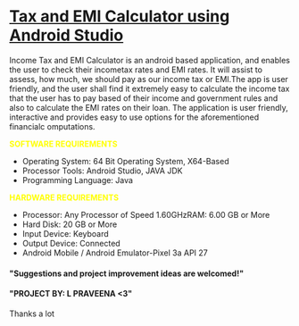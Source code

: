 # <a href="https://youtu.be/mLFPodZO8Iw" target="_blank"> Tax and EMI Calculator using Android Studio </a> 
Income Tax and EMI Calculator is an android based application, and enables the user to check their incometax rates and EMI rates. It will assist to assess, how much, we should pay as our income tax or EMI.The app is user friendly, and the user shall find it extremely easy to calculate the income tax that the user has to pay based of their income and government rules and also to calculate the EMI rates on their loan. The application is user friendly, interactive and provides easy to use options for the aforementioned financialc omputations.

<span style="color: yellow">**SOFTWARE REQUIREMENTS**</span>
- Operating System: 64 Bit Operating System, X64-Based
- Processor Tools: Android Studio, JAVA JDK
- Programming Language: Java

<span style="color: yellow">**HARDWARE REQUIREMENTS**</span>
- Processor: Any Processor of Speed 1.60GHzRAM: 6.00 GB or More
- Hard Disk: 20 GB or More
- Input Device: Keyboard
- Output Device: Connected
- Android Mobile / Android Emulator-Pixel 3a API 27


#### "Suggestions and project improvement ideas are welcomed!"

#### "PROJECT BY: L PRAVEENA <3"

<bold>Thanks a lot</bold><br/>
